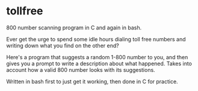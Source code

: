 # tollfree
800 number scanning program in C and again in bash.

Ever get the urge to spend some idle hours dialing toll free numbers and writing down what you find on the other end? 

Here's a program that suggests a random 1-800 number to you, and then gives you a prompt to write a description about what happened. Takes into account how a valid 800 number looks with its suggestions.

Written in bash first to just get it working, then done in C for practice.
